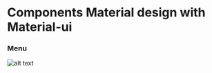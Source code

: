 # Components Material design with Material-ui

### Menu
![alt text](https://www.dropbox.com/s/3gr895odnipo0cb/menu-material-design.png?dl=1 "menu material design")
